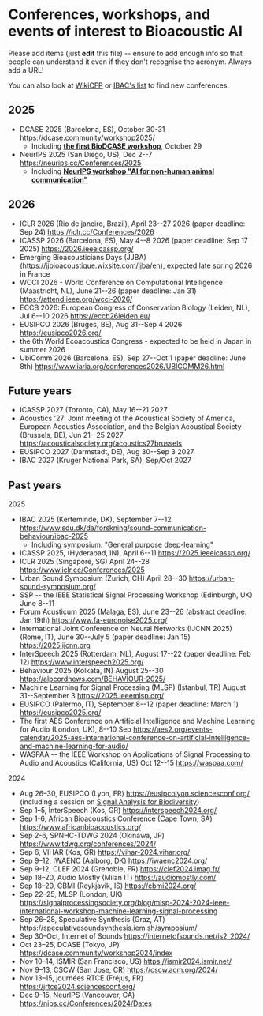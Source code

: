 
Conferences, workshops, and events of interest to Bioacoustic AI
==============================================

Please add items (just **edit** this file) -- ensure to add enough info so that people can understand it even if they don't recognise the acronym. Always add a URL!

You can also look at [WikiCFP](http://www.wikicfp.com/)  or [IBAC's list](https://www.ibac.info/meetings) to find new conferences.


2025
----

* DCASE 2025 (Barcelona, ES), October 30-31 https://dcase.community/workshop2025/
    * Including **[the first BioDCASE workshop](https://biodcase.github.io/workshop2025/)**, October 29
* NeurIPS 2025 (San Diego, US), Dec 2--7 https://neurips.cc/Conferences/2025
    * Including **[NeurIPS workshop "AI for non-human animal communication"](https://aiforanimalcomms.org/)**

2026
----

* ICLR 2026 (Rio de janeiro, Brazil), April 23--27 2026 (paper deadline: Sep 24) https://iclr.cc/Conferences/2026
* ICASSP 2026 (Barcelona, ES), May 4--8 2026 (paper deadline: Sep 17 2025) https://2026.ieeeicassp.org/
* Emerging Bioacousticians Days (JJBA) (https://jjbioacoustique.wixsite.com/jjba/en), expected late spring 2026 in France
* WCCI 2026 - World Conference on Computational Intelligence (Maastricht, NL), June 21--26 (paper deadline: Jan 31) https://attend.ieee.org/wcci-2026/ 
* ECCB 2026: European Congress of Conservation Biology (Leiden, NL), Jul 6--10 2026 https://eccb26leiden.eu/
* EUSIPCO 2026 (Bruges, BE), Aug 31--Sep 4 2026 https://eusipco2026.org/
* the 6th World Ecoacoustics Congress - expected to be held in Japan in summer 2026
* UbiComm 2026 (Barcelona, ES), Sep 27--Oct 1 (paper deadline: June 8th) https://www.iaria.org/conferences2026/UBICOMM26.html

Future years
------------

* ICASSP 2027 (Toronto, CA), May 16--21 2027
* Acoustics '27: Joint meeting of the Acoustical Society of America, European Acoustics Association, and the Belgian Acoustical Society (Brussels, BE), Jun 21--25 2027 https://acousticalsociety.org/acoustics27brussels
* EUSIPCO 2027 (Darmstadt, DE), Aug 30--Sep 3 2027
* IBAC 2027 (Kruger National Park, SA), Sep/Oct 2027


Past years
----------

2025

* IBAC 2025 (Kerteminde, DK), September 7--12 https://www.sdu.dk/da/forskning/sound-communication-behaviour/ibac-2025
     * Including symposium: "General purpose deep-learning"
* ICASSP 2025, (Hyderabad, IN), April 6--11 https://2025.ieeeicassp.org/
* ICLR 2025 (Singapore, SG) April 24--28 https://www.iclr.cc/Conferences/2025
* Urban Sound Symposium (Zurich, CH) April 28--30 https://urban-sound-symposium.org/
* SSP -- the IEEE Statistical Signal Processing Workshop (Edinburgh, UK) June 8--11
* Forum Acusticum 2025 (Malaga, ES), June 23--26 (abstract deadline: Jan 19th) https://www.fa-euronoise2025.org/
* International Joint Conference on Neural Networks (IJCNN 2025) (Rome, IT), June 30--July 5 (paper deadline: Jan 15) https://2025.ijcnn.org
* InterSpeech 2025 (Rotterdam, NL), August 17--22 (paper deadline: Feb 12) https://www.interspeech2025.org/
* Behaviour 2025 (Kolkata, IN) August 25--30 https://alpcordnews.com/BEHAVIOUR-2025/
* Machine Learning for Signal Processing (MLSP) (Istanbul, TR) August 31--September 3 https://2025.ieeemlsp.org/
* EUSIPCO (Palermo, IT), September 8--12 (paper deadline: March 1) https://eusipco2025.org/
* The first AES Conference on Artificial Intelligence and Machine Learning for Audio (London, UK), 8--10 Sep https://aes2.org/events-calendar/2025-aes-international-conference-on-artificial-intelligence-and-machine-learning-for-audio/
* WASPAA -- the IEEE Workshop on Applications of Signal Processing to Audio and Acoustics (California, US) Oct 12--15 https://waspaa.com/

2024

* Aug 26–30, EUSIPCO (Lyon, FR) https://eusipcolyon.sciencesconf.org/ (including a session on [Signal Analysis for Biodiversity](http://mcld.co.uk/blog/2024/eusipco-2024-special-session-signal-analysis-for-biodiversity.html))
* Sep 1–5, InterSpeech (Kos, GR) https://interspeech2024.org/
* Sep 1-6, African Bioacoustics Conference (Cape Town, SA) https://www.africanbioacoustics.org/
* Sep 2-6, SPNHC-TDWG 2024 (Okinawa, JP) https://www.tdwg.org/conferences/2024/
* Sep 6, VIHAR (Kos, GR) https://vihar-2024.vihar.org/
* Sep 9–12, IWAENC (Aalborg, DK) https://iwaenc2024.org/
* Sep 9-12, CLEF 2024 (Grenoble, FR) https://clef2024.imag.fr/
* Sep 18–20, Audio Mostly (Milan IT) https://audiomostly.com/
* Sep 18–20, CBMI (Reykjavik, IS) https://cbmi2024.org/
* Sep 22–25, MLSP (London, UK) https://signalprocessingsociety.org/blog/mlsp-2024-2024-ieee-international-workshop-machine-learning-signal-processing
* Sep 26–28, Speculative Synthesis  (Graz, AT) https://speculativesoundsynthesis.iem.sh/symposium/
* Sep 30–Oct, Internet of Sounds https://internetofsounds.net/is2_2024/
* Oct 23–25, DCASE (Tokyo, JP) https://dcase.community/workshop2024/index
* Nov 10–14, ISMIR (San Francisco, US) https://ismir2024.ismir.net/
* Nov 9–13, CSCW (San Jose, CR) https://cscw.acm.org/2024/
* Nov 13–15, journées RTCE (Fréjus, FR) https://jrtce2024.sciencesconf.org/
* Dec 9–15, NeurIPS (Vancouver, CA) https://nips.cc/Conferences/2024/Dates


